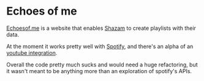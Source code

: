 # Echoes of me
[Echoesof.me](http://echoesof.me) is a website that enables [Shazam](http://www.shazam.com) to create playlists with their data.

At the moment it works pretty well with [Spotify](http://www.spotify.com), and there's an alpha of an [youtube integration](http://echoesof.me/youtube.html).

Overall the code pretty much sucks and would need a huge refactoring, but it wasn't meant to be anything more than an exploration of spotify's APIs.
